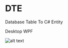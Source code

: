 # DTE
Database Table To C# Entity

Desktop WPF

![alt text](https://github.com/illesarnold/DTE/Images/scs.png)
